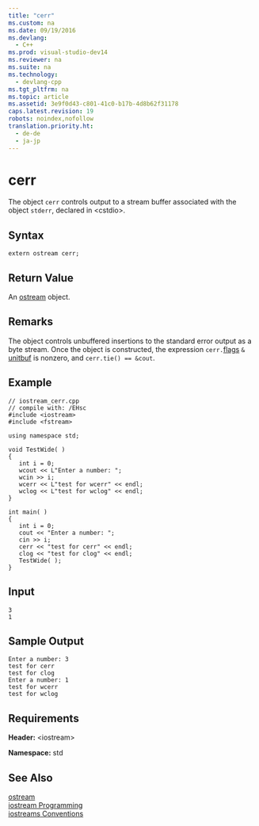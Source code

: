 ```yaml
---
title: "cerr"
ms.custom: na
ms.date: 09/19/2016
ms.devlang: 
  - C++
ms.prod: visual-studio-dev14
ms.reviewer: na
ms.suite: na
ms.technology: 
  - devlang-cpp
ms.tgt_pltfrm: na
ms.topic: article
ms.assetid: 3e9f0d43-c801-41c0-b17b-4d8b62f31178
caps.latest.revision: 19
robots: noindex,nofollow
translation.priority.ht: 
  - de-de
  - ja-jp
---
```

# cerr
The object `cerr` controls output to a stream buffer associated with the object `stderr`, declared in <cstdio\>.  
  
## Syntax  
  
```  
extern ostream cerr;  
```  
  
## Return Value  
 An [ostream](../vs140/ostream.md) object.  
  
## Remarks  
 The object controls unbuffered insertions to the standard error output as a byte stream. Once the object is constructed, the expression `cerr.`[flags](../vs140/ios_base--flags.md) `&` [unitbuf](../vs140/unitbuf.md) is nonzero, and `cerr.tie() == &cout`.  
  
## Example  
  
```  
// iostream_cerr.cpp  
// compile with: /EHsc  
#include <iostream>  
#include <fstream>  
  
using namespace std;  
  
void TestWide( )   
{  
   int i = 0;  
   wcout << L"Enter a number: ";  
   wcin >> i;  
   wcerr << L"test for wcerr" << endl;  
   wclog << L"test for wclog" << endl;     
}  
  
int main( )   
{  
   int i = 0;  
   cout << "Enter a number: ";  
   cin >> i;  
   cerr << "test for cerr" << endl;  
   clog << "test for clog" << endl;  
   TestWide( );  
}  
```  
  
## Input  
  
```  
3  
1  
```  
  
## Sample Output  
  
```  
Enter a number: 3  
test for cerr  
test for clog  
Enter a number: 1  
test for wcerr  
test for wclog  
```  
  
## Requirements  
 **Header:** <iostream\>  
  
 **Namespace:** std  
  
## See Also  
 [ostream](../vs140/ostream.md)   
 [iostream Programming](../vs140/iostream-Programming.md)   
 [iostreams Conventions](../vs140/iostreams-Conventions.md)